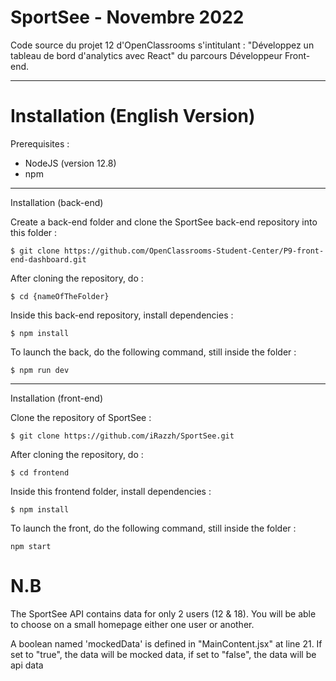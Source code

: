 # SportSee - Novembre 2022

Code source du projet 12 d'OpenClassrooms s'intitulant : "Développez un tableau de bord d'analytics avec React" du parcours Développeur Front-end.

---

# Installation (English Version)

Prerequisites : 
- NodeJS (version 12.8)
- npm
---
Installation (back-end)

Create a back-end folder and clone the SportSee back-end repository into this folder :
```
$ git clone https://github.com/OpenClassrooms-Student-Center/P9-front-end-dashboard.git
```
After cloning the repository, do : 

```
$ cd {nameOfTheFolder}
```
Inside this back-end repository, install dependencies : 
```
$ npm install
```
To launch the back, do the following command, still inside the folder :

```
$ npm run dev
```
---
Installation (front-end)

Clone the repository of SportSee : 


```
$ git clone https://github.com/iRazzh/SportSee.git
```
After cloning the repository, do :

```
$ cd frontend
```
Inside this frontend folder, install dependencies : 

```
$ npm install
```
To launch the front, do the following command, still inside the folder :

```
npm start
```



# N.B

The SportSee API contains data for only 2 users (12 & 18). You will be able to choose on a small homepage either one user or another.

A boolean named 'mockedData' is defined in "MainContent.jsx" at line 21. If set to "true", the data will be mocked data, if set to "false", the data will be api data